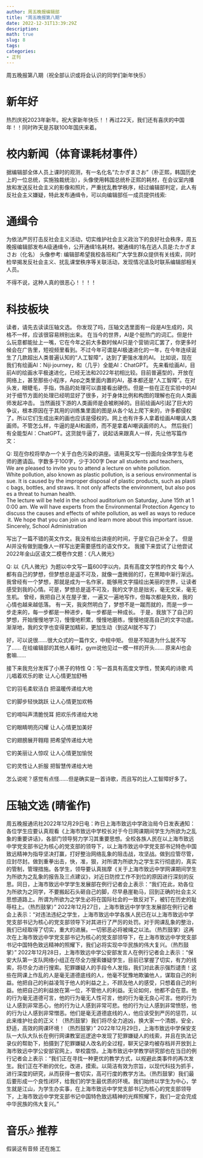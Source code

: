 ```yaml
---
author: 周五晚报编辑部
title: "周五晚报第八期"
date: 2022-12-31T13:39:29Z
description: 
math: true
slug: 8
tags:
categories:
- 正刊
---
```


周五晚报第八期（祝全部认识或将会认识的同学们新年快乐）

# 新年好

热烈庆祝2023年新年。祝大家新年快乐！！再过22天，我们还有喜庆的中国年！！同时昨天是苏联100年国庆来着。

# 校内新闻（体育课耗材事件）

据编辑部全体人员上课时的观测，有一名化名“たかぎまさお”（朴正熙，韩国历史上的一位总统，实施独裁统治），头像使用韩国总统朴正熙的耗材，在会议室内播放和发送反社会主义的影像和照片，严重扰乱教学秩序，经过编辑部判定，此人有反社会主义嫌疑，特此发布通缉令，可以向编辑部任一成员提供线索:

# 通缉令

为依法严厉打击反社会主义活动，切实维护社会主义政治下的良好社会秩序，周五晚报编辑部发布A级通缉令，公开通缉1名耗材。被通缉的1名在逃人员是:たかぎまさお（化名）
头像参考:
编辑部希望我校各班和广大学生群众提供有关线索，同时检举揭发反社会主义、扰乱课堂秩序等关联活动，发现情况请及时联系编辑部相关人员。

不得不说，这种人真的很恶心！！！！

# 科技板块

读者，请先去读读压轴文选。
你发现了吗，压轴文选里面有一段是AI生成的，风格不一样，应该很容易辨别出来。
在当今的世界，AI是个挺热门的词汇。但是什么玩意都能扯上一嘴，它在今年之前大多数时候AI只是个营销词汇罢了，你更多时候会在广告里，短视频里看到。不过今年可谓是AI极速进化的一年，在今年连续诞生了几款超出人类普遍认知的“人工智障”，达到了更强水准的AI。
比如说，现在我们有绘画AI：Niji·journey，和（几乎）全能AI：ChatGPT。
先来看绘画AI，目前AI的绘画水平极速进化，已经无法和2022年初相比较。目前普遍型的，开放在网络上，甚至那些小程序，App之类里面内置的AI，基本都还是“人工智障”。在对头发，眼睫毛，手指，饰品的处理可以直接看出硬伤。但是一些在正在实验中的AI对于细节方面的处理已经明显好了很多，对于身体比例和构图的理解也在向人类画师发起冲击。
当然画技下游的人类画师是会被刷掉的。目前绘画AI引起了巨大的争议，根本原因在于其用的训练集里面的图是从各个站上爬下来的，许多都侵权了。所以它们生成出来的画也应该是侵权的。网上也有许多人拿着绘画AI嘲讽人类画师。不管怎么样，牛逼的是AI和画师，而不是拿着AI嘲讽画师的人。
然后我们有全能型AI：ChatGPT。这货就牛逼了，说起话来跟真人一样，先让他写篇作文：

Q: 现在你校将举办一个关于白色污染的讲座。请用英文写一份面向全体学生与老师的邀请函。字数多于100字，少于300字
Dear all students and teachers,
We are pleased to invite you to attend a lecture on white pollution.
White pollution, also known as plastic pollution, is a serious environmental issue. It is caused by the improper disposal of plastic products, such as plastic bags, bottles, and straws. It not only affects the environment, but also poses a threat to human health.
The lecture will be held in the school auditorium on Saturday, June 15th at 10:00 am. We will have experts from the Environmental Protection Agency to discuss the causes and effects of white pollution, as well as ways to reduce it.
We hope that you can join us and learn more about this important issue.
Sincerely,
School Administration

写出了一篇不错的英文作文。我没有给出讲座的时间，于是它自己补全了。
但是AI并没有做到能像人一样写出更需要感性的语文作文。
我接下来尝试了让他尝试2022年金山区语文二模卷作文题：《凡人微光》

Q: 以《凡人微光》为题以中文写一篇600字以内，具有高度文学性的作文
每个人都有自己的梦想，但梦想总是遥不可及，就像一盏微弱的灯，在黑暗中渐行渐远。
我曾经有一个梦想，那就是成为一名作家，能够用文字描绘出美丽的世界，让读者感受到我的心情。可是，梦想总是遥不可及，我的文字总是拙劣，毫无文采，毫无生机。
曾经，我把自己关在屋子里，一遍又一遍地写作，但每次都是失败，我的心情也越来越低落。
有一天，我突然明白了，梦想不是一蹴而就的，而是一步一步走来的，每一步都是一种进步，每一步都是一种成长。
于是，我放下了自己的梦想，开始慢慢地学习，慢慢地积累，慢慢地磨练，慢慢地提高自己的文字功底。
渐渐地，我的文字也变得更加精彩，更加生动（到这AI就不写了）

好，可以说很……很大众式的一篇作文，中规中矩。
但是不知道为什么就不写了……
在给编辑部的其他人看时，gym说他见过一模一样的开头……
原来AI也会套嘛……

接下来我充分发挥了小黑子的特性
Q：写一首具有高度文学性，赞美鸡的诗歌
鸡儿唱着欢乐的歌
让人心情更加舒畅

它的羽毛柔软洁白
把温暖传递给大地

它的脚步轻快跳跃
让人心情更加欢畅

它的啼叫声清脆悦耳
把欢乐传递给大地

它的眼睛明亮闪耀
让人心情更加美好

它的翅膀展开翱翔
把希望传递给大地

它的美丽让人惊叹
让人心情更加愉悦

它的灵性让人折服
把智慧传递给大地

怎么说呢？感觉有点怪……但是确实是一首诗歌，而且写的比人工智障好多了。

# 压轴文选 (晴雀作)

周五晚报通讯社2022年12月29日电：昨日上海市致远中学政治局今日发表通知：各位学生应要认真观看《上海市致远中学校长对于今日网课期间学生为所欲为之乱象的重要讲话》，各部门领导努力学习其重要思想。全校各族人民在以上海市致远中学党支部书记为核心的党支部的领导下，以上海市致远中学党支部书记特色中国致远精神为指导坚决打赢，打好整治网络乱象的阻击战，攻坚战。做到应管尽管，应封尽封。做到重拳出击，快，准，狠，对所谓为所欲为之学生实行彻底的，真实的管制，管理措施。各学生，领导要认真揣摩《关于上海市致远中学网课期间学生为所欲为之乱象的报告及三点建议》，对近日防控工作不到位的原因进行深刻的反思。同日，上海市致远中学学生发展部在例行记者会上表示：“我们在此，劝各位为所欲为之同学，不要搬起石头砸自己的脚，尽早悬崖勒马，回到正确的社会主义思想道路上。所谓为所欲为之学生必将在国际社会的一致反对下，被钉在历史的耻辱柱上。（热烈鼓掌）”
2022年12月27日，上海市致远中学学生发展部在例行记者会上表示：“对违法违纪之学生，上海市致远中学各族人民已在以上海市致远中学党支部书记为核心的党支部领导下对其进行了严厉的处罚。对于网课乱象的整治，我们已经取得了切实，重大的进展。一切邪恶必将被绳之以法。（热烈鼓掌）这再次在上海市致远中学党支部书记为核心的党支部领导下，在上海市致远中学党支部书记中国特色致远精神的照耀下，我们必将实现中华民族的伟大复兴。（热烈鼓掌）”
2022年12月28日，上海市致远中学公安部发言人在例行记者会上表示：“保安大队第一支队网络小组正在尽全力搜索嫌疑学生，目前已掌握了切实，有力的线索，将尽全力进行搜索。犯罪嫌疑人的手段令人发指，我们对此表示强烈谴责！这些在网课上作乱的人是毫无道德底线的人，他毫不犹豫地欺骗他人，谋取自己的利益。他把自己的利益凌驾于他人的利益之上，不顾及他人的感受，只想着自己的利益。他把自己的利益放在第一位，不管他人的利益。无论如何，他都不会在意。他的行为毫无道德可言，他的行为毫无人性可言，他的行为毫无良心可言。他的行为让人感到非常恶心，他的行为让人感到非常可悲。他的行为让人感到非常愤怒，他的行为让人感到非常憎恶。他们是毫无道德底线的人，他应该受到严厉的惩罚，以此来维护社会的正义！（热烈鼓掌）我们将尽全力追凶，换大家一个清朗，安全，舒适，高效的网课环境！（热烈鼓掌）”
2022年12月29日，上海市致远中学保安支队一大队大队长在例行网课教室巡逻途中发现了犯罪嫌疑人的线索，并且在执法记录仪的帮助下，拍摄到了犯罪嫌疑人改名的全过程，聊天记录均被存档并开放到上海市致远中学公安部官网上，举校震惊。上海市致远中学教学研究部也在当日的例行记者会上表示：“我们正在寻找一种更优的教学方式，以规避此类事件的再次发生。我们正在不断的优化，改进，摸索。以简洁有效为宗旨，以现代科技为抓手，进行深度的研究，从而获得一套切实，高可行度的教学方法。（热烈鼓掌）我们最后要形成一个良性闭环，给我们的学生最优质的环境。我们始终以学生为中心，学生就是江山，为学生办实事，在上海市致远中学党支部书记为核心的党支部领导下，上海市致远中学党支部书记中国特色致远精神的光辉照耀下，我们一定会完成中华民族的伟大复兴。”

# 音乐🎶 推荐
假装这有音频
还在施工